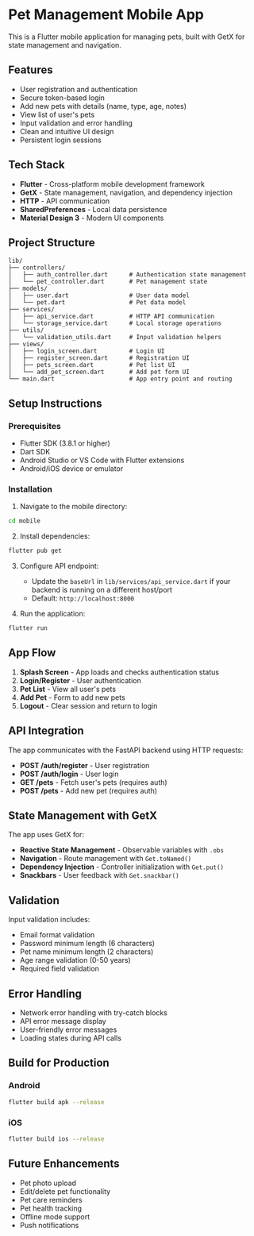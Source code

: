 # Pet Management Mobile App

This is a Flutter mobile application for managing pets, built with GetX for state management and navigation.

## Features

- User registration and authentication
- Secure token-based login
- Add new pets with details (name, type, age, notes)
- View list of user's pets
- Input validation and error handling
- Clean and intuitive UI design
- Persistent login sessions

## Tech Stack

- **Flutter** - Cross-platform mobile development framework
- **GetX** - State management, navigation, and dependency injection
- **HTTP** - API communication
- **SharedPreferences** - Local data persistence
- **Material Design 3** - Modern UI components

## Project Structure

```
lib/
├── controllers/
│   ├── auth_controller.dart      # Authentication state management
│   └── pet_controller.dart       # Pet management state
├── models/
│   ├── user.dart                 # User data model
│   └── pet.dart                  # Pet data model
├── services/
│   ├── api_service.dart          # HTTP API communication
│   └── storage_service.dart      # Local storage operations
├── utils/
│   └── validation_utils.dart     # Input validation helpers
├── views/
│   ├── login_screen.dart         # Login UI
│   ├── register_screen.dart      # Registration UI
│   ├── pets_screen.dart          # Pet list UI
│   └── add_pet_screen.dart       # Add pet form UI
└── main.dart                     # App entry point and routing
```

## Setup Instructions

### Prerequisites

- Flutter SDK (3.8.1 or higher)
- Dart SDK
- Android Studio or VS Code with Flutter extensions
- Android/iOS device or emulator

### Installation

1. Navigate to the mobile directory:

```bash
cd mobile
```

2. Install dependencies:

```bash
flutter pub get
```

3. Configure API endpoint:

   - Update the `baseUrl` in `lib/services/api_service.dart` if your backend is running on a different host/port
   - Default: `http://localhost:8000`

4. Run the application:

```bash
flutter run
```

## App Flow

1. **Splash Screen** - App loads and checks authentication status
2. **Login/Register** - User authentication
3. **Pet List** - View all user's pets
4. **Add Pet** - Form to add new pets
5. **Logout** - Clear session and return to login

## API Integration

The app communicates with the FastAPI backend using HTTP requests:

- **POST /auth/register** - User registration
- **POST /auth/login** - User login
- **GET /pets** - Fetch user's pets (requires auth)
- **POST /pets** - Add new pet (requires auth)

## State Management with GetX

The app uses GetX for:

- **Reactive State Management** - Observable variables with `.obs`
- **Navigation** - Route management with `Get.toNamed()`
- **Dependency Injection** - Controller initialization with `Get.put()`
- **Snackbars** - User feedback with `Get.snackbar()`

## Validation

Input validation includes:

- Email format validation
- Password minimum length (6 characters)
- Pet name minimum length (2 characters)
- Age range validation (0-50 years)
- Required field validation

## Error Handling

- Network error handling with try-catch blocks
- API error message display
- User-friendly error messages
- Loading states during API calls

## Build for Production

### Android

```bash
flutter build apk --release
```

### iOS

```bash
flutter build ios --release
```

## Future Enhancements

- Pet photo upload
- Edit/delete pet functionality
- Pet care reminders
- Pet health tracking
- Offline mode support
- Push notifications
